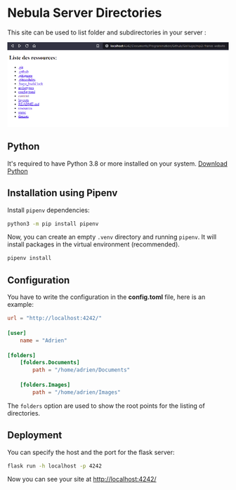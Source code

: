 # Nebula Server Directories

This site can be used to list folder and subdirectories in your server :

![Example folder](static/img/folder_example.png)

## Python

It's required to have Python 3.8 or more  installed on your system.
[Download Python](https://www.python.org/downloads/)

## Installation using Pipenv

Install `pipenv` dependencies:

```sh
python3 -m pip install pipenv
```

Now, you can create an empty `.venv` directory and running `pipenv`.
It will install packages in the virtual environment (recommended).

```sh
pipenv install
```

## Configuration

You have to write the configuration in the **config.toml** file,
here is an example:

```toml
url = "http://localhost:4242/"

[user]
    name = "Adrien"

[folders]
    [folders.Documents]
        path = "/home/adrien/Documents"

    [folders.Images]
        path = "/home/adrien/Images"
```

The `folders` option are used to show the root points for the listing of directories.

## Deployment

You can specify the host and the port for the flask server:

```sh
flask run -h localhost -p 4242
```

Now you can see your site at <http://localhost:4242/>
